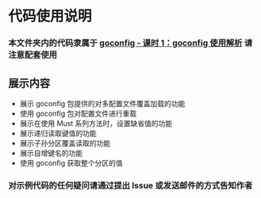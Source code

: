 # 代码使用说明

### 本文件夹内的代码隶属于 [goconfig - 课时 1：goconfig 使用解析](https://github.com/Unknwon/go-rock-libraries-showcases/tree/master/lectures/01-goconfig#%E8%AF%BE%E6%97%B6-1goconfig-%E4%BD%BF%E7%94%A8%E8%A7%A3%E6%9E%90) 请注意配套使用

## 展示内容

- 展示 goconfig 包提供的对多配置文件覆盖加载的功能
- 使用 goconfig 包对配置文件进行重载
- 展示在使用 Must 系列方法时，设置缺省值的功能
- 展示递归读取键值的功能
- 展示子孙分区覆盖读取的功能
- 展示自增键名的功能
- 使用 goconfig 获取整个分区的值

### 对示例代码的任何疑问请通过提出 Issue 或发送邮件的方式告知作者